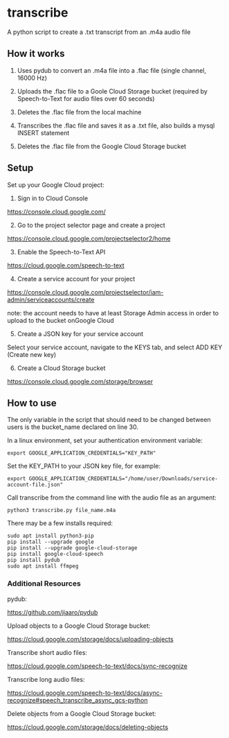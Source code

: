 # transcribe

A python script to create a .txt transcript from an .m4a audio file

## How it works

1. Uses pydub to convert an .m4a file into a .flac file (single channel, 16000 Hz)

2. Uploads the .flac file to a Goole Cloud Storage bucket (required by Speech-to-Text for audio files over 60 seconds)

3. Deletes the .flac file from the local machine

4. Transcribes the .flac file and saves it as a .txt file, also builds a mysql INSERT statement

5. Deletes the .flac file from the Google Cloud Storage bucket

## Setup

Set up your Google Cloud project:

1. Sign in to Cloud Console

https://console.cloud.google.com/

2. Go to the project selector page and create a project

https://console.cloud.google.com/projectselector2/home

3. Enable the Speech-to-Text API

https://cloud.google.com/speech-to-text

4. Create a service account for your project

https://console.cloud.google.com/projectselector/iam-admin/serviceaccounts/create

note: the account needs to have at least Storage Admin access in order to upload to the bucket onGoogle Cloud

5. Create a JSON key for your service account

Select your service account, navigate to the KEYS tab, and select ADD KEY (Create new key)

6. Create a Cloud Storage bucket

https://console.cloud.google.com/storage/browser

## How to use

The only variable in the script that should need to be changed between users is the bucket_name declared on line 30.

In a linux environment, set your authentication environment variable:

`export GOOGLE_APPLICATION_CREDENTIALS="KEY_PATH"`

Set the KEY_PATH to your JSON key file, for example:

`export GOOGLE_APPLICATION_CREDENTIALS="/home/user/Downloads/service-account-file.json"`

Call transcribe from the command line with the audio file as an argument:

`python3 transcribe.py file_name.m4a`

There may be a few installs required:
```
sudo apt install python3-pip
pip install --upgrade google
pip install --upgrade google-cloud-storage
pip install google-cloud-speech
pip install pydub
sudo apt install ffmpeg
```

### Additional Resources

pydub:

https://github.com/jiaaro/pydub

Upload objects to a Google Cloud Storage bucket:

https://cloud.google.com/storage/docs/uploading-objects

Transcribe short audio files:

https://cloud.google.com/speech-to-text/docs/sync-recognize

Transcribe long audio files:

https://cloud.google.com/speech-to-text/docs/async-recognize#speech_transcribe_async_gcs-python

Delete objects from a Google Cloud Storage bucket:

https://cloud.google.com/storage/docs/deleting-objects

